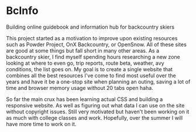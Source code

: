 # BcInfo
Building online guidebook and information hub for backcountry skiers

This project started as a motivation to improve upon existing resources such as Powder Project, OnX Backcountry, or OpenSnow.
All of these sites are good at some things but fall short in many other areas. As a backcountry skier, I find myself spending
hours researching a new zone looking at where to even go, trip reports, route beta, weather, avy conditions, the list goes on. 
My goal is to create a single website that combines all the best resources I've come to find most useful over the years and 
have it be a one-stop site when planning an outing, saving a lot of time and browser memory usage without 20 tabs open haha. 

So far the main crux has been learning actual CSS and building a responsive website. As well as figuring out what data I can use on
the site without copyright issues. Still very motivated but haven't been working on it as much with college classes and work.
Hopefully, over the summer I will have more time to work on it.
